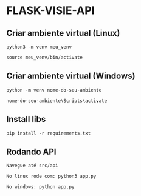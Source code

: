 # FLASK-VISIE-API

## Criar ambiente virtual (Linux)

```
python3 -m venv meu_venv
```

```
source meu_venv/bin/activate
```


## Criar ambiente virtual (Windows)

```
python -m venv nome-do-seu-ambiente
```

```
nome-do-seu-ambiente\Scripts\activate
```


## Install libs
```
pip install -r requirements.txt
```

## Rodando API

```
Navegue até src/api

No linux rode com: python3 app.py

No windows: python app.py
```



